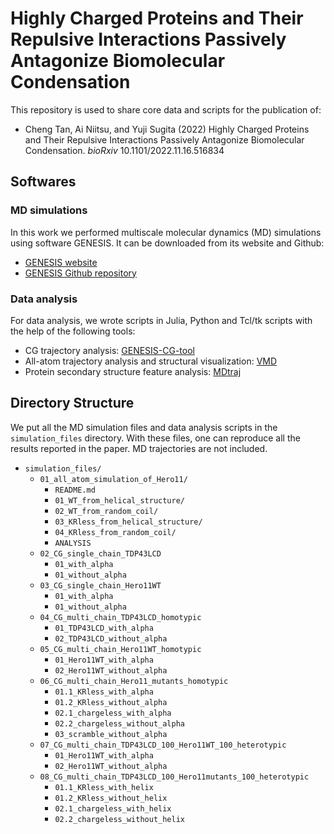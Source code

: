 # Highly Charged Proteins and Their Repulsive Interactions Passively Antagonize Biomolecular Condensation

This repository is used to share core data and scripts for the publication of:
- Cheng Tan, Ai Niitsu, and Yuji Sugita (2022) Highly Charged Proteins and Their Repulsive Interactions Passively Antagonize Biomolecular Condensation. *bioRxiv* 10.1101/2022.11.16.516834


## Softwares

### MD simulations

In this work we performed multiscale molecular dynamics (MD) simulations using software GENESIS. It can be downloaded from its website and Github:
- [GENESIS website](https://www.r-ccs.riken.jp/labs/cbrt/genesis-version-2-0/)
- [GENESIS Github repository](https://github.com/genesis-release-r-ccs/genesis)

### Data analysis

For data analysis, we wrote scripts in Julia, Python and Tcl/tk scripts with the help of the following tools:
- CG trajectory analysis: [GENESIS-CG-tool](https://github.com/genesis-release-r-ccs/genesis_cg_tool)
- All-atom trajectory analysis and structural visualization: [VMD](https://www.ks.uiuc.edu/Research/vmd/)
- Protein secondary structure feature analysis: [MDtraj](https://www.mdtraj.org/1.9.8.dev0/index.html)


## Directory Structure

We put all the MD simulation files and data analysis scripts in the `simulation_files` directory.  With these files, one can reproduce all the results reported in the paper. MD trajectories are not included.

- `simulation_files/`
  - `01_all_atom_simulation_of_Hero11/`
    - `README.md`
    - `01_WT_from_helical_structure/`
    - `02_WT_from_random_coil/`
    - `03_KRless_from_helical_structure/`
    - `04_KRless_from_random_coil/`
    - `ANALYSIS`
  - `02_CG_single_chain_TDP43LCD`
    - `01_with_alpha`
    - `01_without_alpha`
  - `03_CG_single_chain_Hero11WT`
    - `01_with_alpha`
    - `01_without_alpha`
  - `04_CG_multi_chain_TDP43LCD_homotypic`
    - `01_TDP43LCD_with_alpha`
    - `02_TDP43LCD_without_alpha`
  - `05_CG_multi_chain_Hero11WT_homotypic`
    - `01_Hero11WT_with_alpha`
    - `02_Hero11WT_without_alpha`
  - `06_CG_multi_chain_Hero11_mutants_homotypic`
    - `01.1_KRless_with_alpha`
    - `01.2_KRless_without_alpha`
    - `02.1_chargeless_with_alpha`
    - `02.2_chargeless_without_alpha`
    - `03_scramble_without_alpha`
  - `07_CG_multi_chain_TDP43LCD_100_Hero11WT_100_heterotypic`
    - `01_Hero11WT_with_alpha`
    - `02_Hero11WT_without_alpha`
  - `08_CG_multi_chain_TDP43LCD_100_Hero11mutants_100_heterotypic`
    - `01.1_KRless_with_helix`
    - `01.2_KRless_without_helix`
    - `02.1_chargeless_with_helix`
    - `02.2_chargeless_without_helix`
